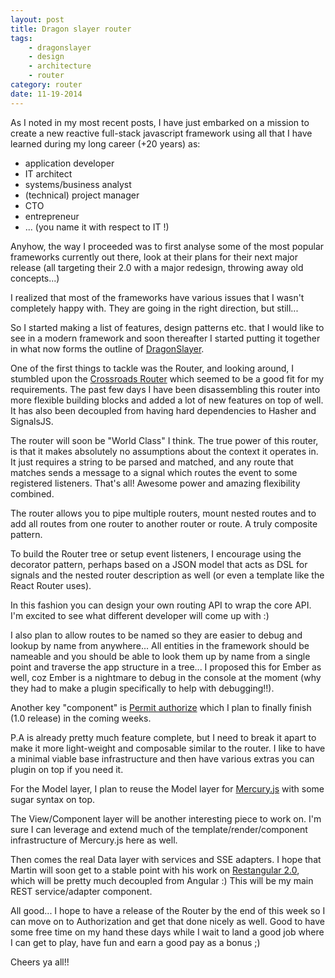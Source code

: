 ```yaml
---
layout: post
title: Dragon slayer router
tags:
    - dragonslayer
    - design
    - architecture
    - router
category: router
date: 11-19-2014
---
```


As I noted in my most recent posts, I have just embarked on a mission to create a new reactive full-stack javascript framework using all that I have learned during my long career (+20 years) as:

- application developer
- IT architect
- systems/business analyst
- (technical) project manager
- CTO
- entrepreneur
- ... (you name it with respect to IT !)

Anyhow, the way I proceeded was to first analyse some of the most popular frameworks currently out there, look at their plans for their next major release (all targeting their 2.0 with a major redesign, throwing away old concepts...)

I realized that most of the frameworks have various issues that I wasn't completely happy with. They are going in the right direction, but still...

So I started making a list of features, design patterns etc. that I would like to see in a modern framework and soon thereafter I started putting it together in what now forms the outline of [DragonSlayer](https://github.com/kristianmandrup/dragonslayer).

One of the first things to tackle was the Router, and looking around, I stumbled upon the [Crossroads Router](https://github.com/kristianmandrup/crossroads.js) which seemed to be a good fit for my requirements.
The past few days I have been disassembling this router into more flexible building blocks and added a lot of new features on top of well. It has also been decoupled from having hard dependencies to Hasher and SignalsJS.

The router will soon be "World Class" I think. The true power of this router, is that it makes absolutely no assumptions about the context it operates in. It just requires a string to be parsed and matched, and any route that matches sends a message to a signal which routes the event to some registered listeners.
That's all! Awesome power and amazing flexibility combined.

The router allows you to pipe multiple routers, mount nested routes and to add all routes from one router to another router or route. A truly composite pattern.

To build the Router tree or setup event listeners, I encourage using the decorator pattern, perhaps based on a JSON model that acts as DSL for signals and the nested router description as well  (or even a template like the React Router uses).

In this fashion you can design your own routing API to wrap the core API. I'm excited to see what different developer will come up with :)

I also plan to allow routes to be named so they are easier to debug and lookup by name from anywhere...
All entities in the framework should be nameable and you should be able to look them up by name from a single point and traverse the app structure in a tree... I proposed this for Ember as well, coz Ember is a nightmare to debug in the console at the moment (why they had to make a plugin specifically to help with debugging!!).

Another key "component" is [Permit authorize](https://github.com/kristianmandrup/permit-authorize) which I plan to finally finish (1.0 release) in the coming weeks.

P.A is already pretty much feature complete, but I need to break it apart to make it more light-weight and composable similar to the router. I like to have a minimal viable base infrastructure and then have various extras you can plugin on top if you need it.

For the Model layer, I plan to reuse the Model layer for [Mercury.js](https://github.com/Raynos/mercury) with some sugar syntax on top.

The View/Component layer will be another interesting piece to work on. I'm sure I can leverage and extend much of the template/render/component infrastructure of Mercury.js here as well.

Then comes the real Data layer with services and SSE adapters. I hope that Martin will soon get to a stable point with his work on [Restangular 2.0](https://github.com/mgonto/restangular/compare/2.0-wip), which will be pretty much decoupled from Angular :) This will be my main REST service/adapter component.

All good... I hope to have a release of the Router by the end of this week so I can move on to Authorization and get that done nicely as well. Good to have some free time on my hand these days while I wait to land a good job where I can get to play, have fun and earn a good pay as a bonus ;)

Cheers ya all!!
